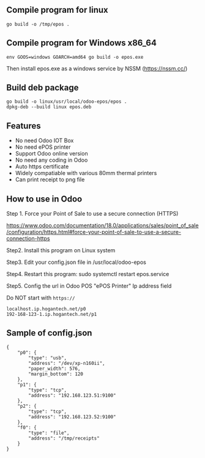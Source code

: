## Compile program for linux
```
go build -o /tmp/epos .
```
## Compile program for Windows x86_64
```
env GOOS=windows GOARCH=amd64 go build -o epos.exe
```
Then install epos.exe as a windows service by NSSM (https://nssm.cc/)

## Build deb package
```
go build -o linux/usr/local/odoo-epos/epos .
dpkg-deb --build linux epos.deb
```

## Features
* No need Odoo IOT Box
* No need ePOS printer
* Support Odoo online version
* No need any coding in Odoo
* Auto https certificate
* Widely compatiable with various 80mm thermal printers
* Can print receipt to png file

## How to use in Odoo
Step 1.  Force your Point of Sale to use a secure connection (HTTPS)

https://www.odoo.com/documentation/18.0/applications/sales/point_of_sale/configuration/https.html#force-your-point-of-sale-to-use-a-secure-connection-https

Step2. Install this program on Linux system

Step3. Edit your config.json file in /usr/local/odoo-epos

Step4. Restart this program:  sudo systemctl restart epos.service

Step5. Config the url in Odoo POS "ePOS Printer" Ip address field

Do NOT start with `https://`

```
localhost.ip.hogantech.net/p0
192-168-123-1.ip.hogantech.net/p1
```

## Sample of config.json
```
{
    "p0": {
        "type": "usb",
        "address": "/dev/xp-n160ii",
        "paper_width": 576,
        "margin_bottom": 120
    },
    "p1": {
        "type": "tcp",
        "address": "192.168.123.51:9100"
    },
    "p2": {
        "type": "tcp",
        "address": "192.168.123.52:9100"
    },
    "f0": {
        "type": "file",
        "address": "/tmp/receipts"
    }
}
```